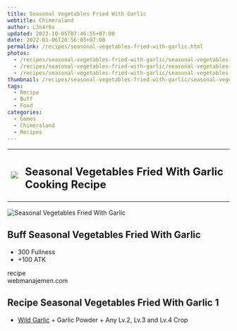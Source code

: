 ```yaml
---
title: Seasonal Vegetables Fried With Garlic
webtitle: Chimeraland
author: L3n4r0x
updated: 2022-10-05T07:46:55+07:00
date: 2022-01-06T20:56:03+07:00
permalink: /recipes/seasonal-vegetables-fried-with-garlic.html
photos:
  - /recipes/seasonal-vegetables-fried-with-garlic/seasonal-vegetables-fried-with-garlic-name.webp
  - /recipes/seasonal-vegetables-fried-with-garlic/seasonal-vegetables-fried-with-garlic-icon.webp
  - /recipes/seasonal-vegetables-fried-with-garlic/seasonal-vegetables-fried-with-garlic-material.webp
thumbnail: /recipes/seasonal-vegetables-fried-with-garlic/seasonal-vegetables-fried-with-garlic-icon.webp
tags:
  - Recipe
  - Buff
  - Food
categories:
  - Games
  - Chimeraland
  - Recipes
---
```


<section id="bootstrap-wrapper"><link rel="stylesheet" href="https://cdn.statically.io/gh/dimaslanjaka/Web-Manajemen/40ac3225/css/bootstrap-4.5-wrapper.css"/><div class="row mb-2"><div class="col-md-12 mb-2"><table class="table" id="post-info"><tbody><tr><td><img class="d-inline-block me-2" src="/chimeraland/recipes/seasonal-vegetables-fried-with-garlic/seasonal-vegetables-fried-with-garlic-icon.webp" width="auto" height="auto"/></td><td><h1 class="fs-5">Seasonal Vegetables Fried With Garlic Cooking Recipe</h1></td></tr></tbody></table></div></div><div class="card mb-2"><div class="row g-0"><div class="col-sm-4 position-relative mb-2"><img src="/chimeraland/recipes/seasonal-vegetables-fried-with-garlic/seasonal-vegetables-fried-with-garlic-material.webp" class="card-img fit-cover w-100 h-100" alt="Seasonal Vegetables Fried With Garlic" data-fancybox="true"/></div><div class="col-sm-8 mb-2"><div class="card-body"><h2 class="card-title fs-5">Buff Seasonal Vegetables Fried With Garlic</h2><div class="card-text"><ul><li>300 Fullness</li><li>+100 ATK</li></ul></div><span class="badge rounded-pill bg-dark">recipe</span></div><div class="card-footer text-end text-muted">webmanajemen.com</div></div></div></div><div class="row mb-2"><div class="col-12 col-lg-6 recipe-item mb-2"><div class="card"><div class="card-body"><h2 class="card-title fs-5">Recipe Seasonal Vegetables Fried With Garlic 1</h2><div class="card-text"><ul><li><a class="text-decoration-none" href="/chimeraland/materials/wild-garlic.html">Wild Garlic</a><span> + </span>Garlic Powder<span> + </span>Any Lv.2, Lv.3 and Lv.4 Crop</li></ul></div></div></div></div></div></section>